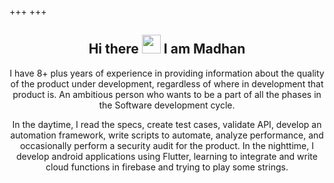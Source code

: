 +++
+++

<h2 align="center"> Hi there <img src="https://github.com/TheDudeThatCode/TheDudeThatCode/blob/master/Assets/Hi.gif?raw=true" width="30px"> I am Madhan </h2>

<div align="center">
<p>
I have 8+ plus years of experience in providing information about the quality of the product under development, regardless of where in development that product is. An ambitious person who wants to be a part of all the phases in the Software development cycle.
    
In the daytime, I read the specs, create test cases, validate API, develop an automation framework, write scripts to automate, analyze performance, and occasionally perform a security audit for the product. In the nighttime, I develop android applications using Flutter, learning to integrate and write cloud functions in firebase and trying to play some strings.
</p>
</div>
